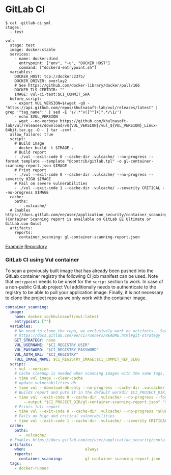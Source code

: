 # GitLab CI

```
$ cat .gitlab-ci.yml
stages:
  - test

vul:
  stage: test
  image: docker:stable
  services:
    - name: docker:dind
      entrypoint: ["env", "-u", "DOCKER_HOST"]
      command: ["dockerd-entrypoint.sh"]
  variables:
    DOCKER_HOST: tcp://docker:2375/
    DOCKER_DRIVER: overlay2
    # See https://github.com/docker-library/docker/pull/166
    DOCKER_TLS_CERTDIR: ""
    IMAGE: vul-ci-test:$CI_COMMIT_SHA
  before_script:
    - export VUL_VERSION=$(wget -qO - "https://api.github.com/repos/khulnasoft-lab/vul/releases/latest" | grep '"tag_name":' | sed -E 's/.*"v([^"]+)".*/\1/')
    - echo $VUL_VERSION
    - wget --no-verbose https://github.com/khulnasoft-lab/vul/releases/download/v${VUL_VERSION}/vul_${VUL_VERSION}_Linux-64bit.tar.gz -O - | tar -zxvf -
  allow_failure: true
  script:
    # Build image
    - docker build -t $IMAGE .
    # Build report
    - ./vul --exit-code 0 --cache-dir .vulcache/ --no-progress --format template --template "@contrib/gitlab.tpl" -o gl-container-scanning-report.json $IMAGE
    # Print report
    - ./vul --exit-code 0 --cache-dir .vulcache/ --no-progress --severity HIGH $IMAGE
    # Fail on severe vulnerabilities
    - ./vul --exit-code 1 --cache-dir .vulcache/ --severity CRITICAL --no-progress $IMAGE
  cache:
    paths:
      - .vulcache/
  # Enables https://docs.gitlab.com/ee/user/application_security/container_scanning/ (Container Scanning report is available on GitLab EE Ultimate or GitLab.com Gold)
  artifacts:
    reports:
      container_scanning: gl-container-scanning-report.json
```

[Example][example]
[Repository][repository]

### GitLab CI using Vul container

To scan a previously built image that has already been pushed into the
GitLab container registry the following CI job manifest can be used.
Note that `entrypoint` needs to be unset for the `script` section to work.
In case of a non-public GitLab project Vul additionally needs to
authenticate to the registry to be able to pull your application image.
Finally, it is not necessary to clone the project repo as we only work
with the container image.

```yaml
container_scanning:
  image:
    name: docker.io/khulnasoft/vul:latest
    entrypoint: [""]
  variables:
    # No need to clone the repo, we exclusively work on artifacts.  See
    # https://docs.gitlab.com/ee/ci/runners/README.html#git-strategy
    GIT_STRATEGY: none
    VUL_USERNAME: "$CI_REGISTRY_USER"
    VUL_PASSWORD: "$CI_REGISTRY_PASSWORD"
    VUL_AUTH_URL: "$CI_REGISTRY"
    FULL_IMAGE_NAME: $CI_REGISTRY_IMAGE:$CI_COMMIT_REF_SLUG
  script:
    - vul --version
    # cache cleanup is needed when scanning images with the same tags, it does not remove the database
    - time vul image --clear-cache
    # update vulnerabilities db
    - time vul --download-db-only --no-progress --cache-dir .vulcache/
    # Builds report and puts it in the default workdir $CI_PROJECT_DIR, so `artifacts:` can take it from there
    - time vul --exit-code 0 --cache-dir .vulcache/ --no-progress --format template --template "@/contrib/gitlab.tpl"
        --output "$CI_PROJECT_DIR/gl-container-scanning-report.json" "$FULL_IMAGE_NAME"
    # Prints full report
    - time vul --exit-code 0 --cache-dir .vulcache/ --no-progress "$FULL_IMAGE_NAME"
    # Fails on high and critical vulnerabilities
    - time vul --exit-code 1 --cache-dir .vulcache/ --severity CRITICAL --no-progress "$FULL_IMAGE_NAME"
  cache:
    paths:
      - .vulcache/
  # Enables https://docs.gitlab.com/ee/user/application_security/container_scanning/ (Container Scanning report is available on GitLab EE Ultimate or GitLab.com Gold)
  artifacts:
    when:                          always
    reports:
      container_scanning:          gl-container-scanning-report.json
  tags:
    - docker-runner
```

[example]: https://gitlab.com/khulnasoft-lab/vul-ci-test/pipelines
[repository]: https://github.com/khulnasoft-lab/vul-ci-test
